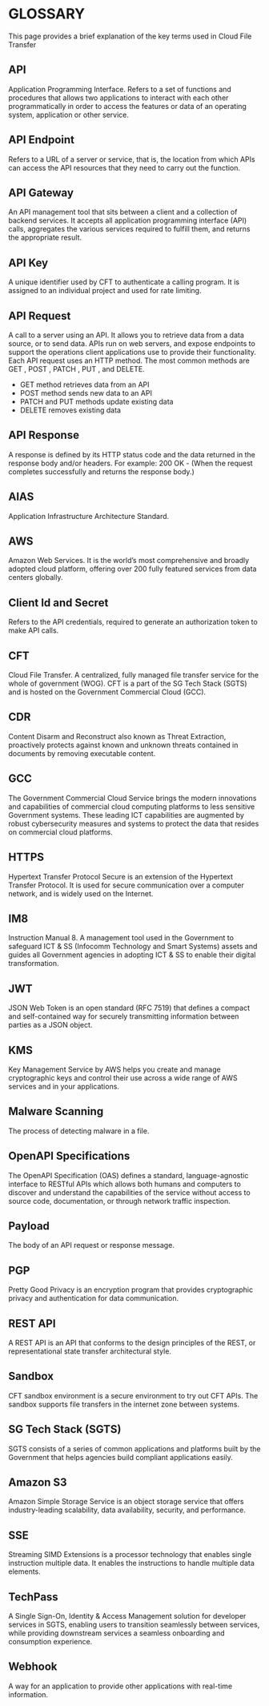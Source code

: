 # GLOSSARY

This page provides a brief explanation of the key terms used in Cloud File Transfer  

## API
Application Programming Interface. Refers to a set of functions and procedures that allows two applications to interact with each other programmatically in order to access the features or data of an operating system, application or other service. 

## API Endpoint
Refers to a URL of a server or service, that is, the location from which APIs can access the API resources that they need to carry out the function.

## API Gateway
An API management tool that sits between a client and a collection of backend services. It accepts all application programming interface (API) calls, aggregates the various services required to fulfill them, and returns the appropriate result.

## API Key
A unique identifier used by CFT to authenticate a calling program. It is assigned to an individual project and used for rate limiting.

## API Request
A call to a server using an API. It allows you to retrieve data from a data source, or to send data. APIs run on web servers, and expose endpoints to support the operations client applications use to provide their functionality. Each API request uses an HTTP method. The most common methods are GET , POST , PATCH , PUT , and DELETE.

- GET method retrieves data from an API
- POST method sends new data to an API
- PATCH and PUT methods update existing data
- DELETE removes existing data

## API Response
A response is defined by its HTTP status code and the data returned in the response body and/or headers.
For example: 
200 OK - (When the request completes successfully and returns the response body.)

## AIAS
Application Infrastructure Architecture Standard.

## AWS
Amazon Web Services. It is the world’s most comprehensive and broadly adopted cloud platform, offering over 200 fully featured services from data centers globally. 

## Client Id and Secret
Refers to the API credentials, required to generate an authorization token to make API calls.

## CFT
Cloud File Transfer. A centralized, fully managed file transfer service for the whole of government (WOG). CFT is a part of the SG Tech Stack (SGTS) and is hosted on the Government Commercial Cloud (GCC).

## CDR
Content Disarm and Reconstruct also known as Threat Extraction, proactively protects against known and unknown threats contained in documents by removing executable content.

## GCC
The Government Commercial Cloud Service brings the modern innovations and capabilities of commercial cloud computing platforms to less sensitive Government systems. These leading ICT capabilities are augmented by robust cybersecurity measures and systems to protect the data that resides on commercial cloud platforms.


## HTTPS
Hypertext Transfer Protocol Secure is an extension of the Hypertext Transfer Protocol. It is used for secure communication over a computer network, and is widely used on the Internet.

## IM8
Instruction Manual 8. A management tool used in the Government to safeguard ICT & SS (Infocomm Technology and Smart Systems) assets and guides all Government agencies in adopting ICT & SS to enable their digital transformation.


## JWT
JSON Web Token is an open standard (RFC 7519) that defines a compact and self-contained way for securely transmitting information between parties as a JSON object.

## KMS
Key Management Service by AWS helps you create and manage cryptographic keys and control their use across a wide range of AWS services and in your applications.

## Malware Scanning
The process of detecting malware in a file.

## OpenAPI Specifications
The OpenAPI Specification (OAS) defines a standard, language-agnostic interface to RESTful APIs which allows both humans and computers to discover and understand the capabilities of the service without access to source code, documentation, or through network traffic inspection.

## Payload
The body of an API request or response message.

## PGP
Pretty Good Privacy is an encryption program that provides cryptographic privacy and authentication for data communication. 

## REST API
A REST API is an API that conforms to the design principles of the REST, or representational state transfer architectural style.

## Sandbox
CFT sandbox environment is a secure environment to try out CFT APIs. The sandbox supports file transfers in the internet zone between systems.

## SG Tech Stack (SGTS)
SGTS consists of a series of common applications and platforms built by the Government that helps agencies build compliant applications easily.

## Amazon S3
Amazon Simple Storage Service is an object storage service that offers industry-leading scalability, data availability, security, and performance.

## SSE
Streaming SIMD Extensions is a processor technology that enables single instruction multiple data. It enables the instructions to handle multiple data elements.

## TechPass
A Single Sign-On, Identity & Access Management solution for developer services in SGTS, enabling users to transition seamlessly between services, while providing downstream services a seamless onboarding and consumption experience.

## Webhook
A way for an application to provide other applications with real-time information.